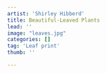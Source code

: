 ```yaml
---
artist: 'Shirley Hibberd'
title: Beautiful-Leaved Plants
lead: ''
image: "leaves.jpg"
categories: []
tag: 'Leaf print'
thumb: ''

---
```

